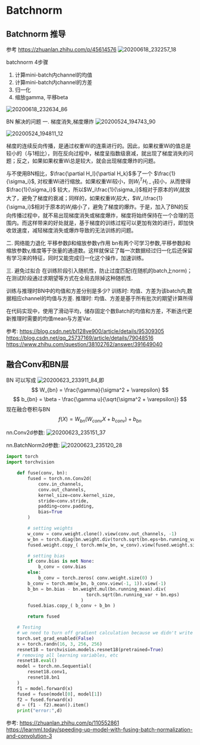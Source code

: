 # Batchnorm
## Batchnorm 推导
参考 https://zhuanlan.zhihu.com/p/45614576
![20200618_232257_18](assets/20200618_232257_18.png)

batchnorm 4步骤
1. 计算mini-batch内channel的均值
2. 计算mini-batch内channel的方差
3. 归一化
4. 缩放gamma, 平移beta

![20200618_232634_86](assets/20200618_232634_86.png)

BN 解决的问题
一. 梯度消失,梯度爆炸
![20200524_194743_90](assets/20200524_194743_90.png)

![20200524_194811_12](assets/20200524_194811_12.png)

梯度的连续反向传播，是通过权重Wi的连乘进行的。因此，如果权重Wi的值总是较小的（与1相比），则在反向过程中，梯度呈指数级衰减，就出现了梯度消失的问题；反之，如果如果权重Wi总是较大，就会出现梯度爆炸的问题。

与不使用BN相比，$\frac{\partial H_l}{\partial H_k}$多了一个 $\frac{1}{\sigma_i}$, 对权重Wi进行缩放。如果权重Wi较小，则$W_l^TH_{l-1}$较小，从而使得 $\frac{1}{\sigma_i}$ 较大，所以$W_i\frac{1}{\sigma_i}$相对于原本的$W_i$就放大了，避免了梯度的衰减；同样的，如果权重$W_i$较大，$W_i\frac{1}{\sigma_i}$相对于原本的$W_i$缩小了，避免了梯度的爆炸。于是，加入了BN的反向传播过程中，就不易出现梯度消失或梯度爆炸，梯度将始终保持在一个合理的范围内。而这样带来的好处就是，基于梯度的训练过程可以更加有效的进行，即加快收敛速度，减轻梯度消失或爆炸导致的无法训练的问题。

二. 网络能力退化
平移参数β和缩放参数γ作用
bn有两个可学习参数,平移参数β和缩放参数γ,维度等于张量的通道数。这样就保证了每一次数据经过归一化后还保留有学习来的特征，同时又能完成归一化这个操作，加速训练。

三. 避免过拟合
在训练阶段引入随机性，防止过度匹配(在随机的batch上norm)；在测试阶段通过求期望等方式在全局去除掉这种随机性.

训练与推理时BN中的均值和方差分别是多少?
训练时: 均值、方差为该batch内,数据相应channel的均值与方差.
推理时: 均值、方差是基于所有批次的期望计算所得

在代码实现中，使用了滑动平均，储存固定个数Batch的均值和方差，不断迭代更新推理时需要的均值mean与方差Var.

参考: https://blog.csdn.net/bl128ve900/article/details/95309305
https://blog.csdn.net/qq_25737169/article/details/79048516
https://www.zhihu.com/question/38102762/answer/391649040

## 融合Conv和BN层
BN 可以写成
![20200623_233911_84](assets/20200623_233911_84.png),即
$$ W_{bn} = \frac{\gamma}{\sigma^2 + \varepsilon} $$
$$ b_{bn} = \beta - \frac{\gamma u}{\sqrt{\sigma^2 + \varepsilon}} $$
现在融合卷积与BN
$$ f(X) = W_{bn}(W_{conv}X + b_{conv}) + b_{bn} $$

nn.Conv2d参数:
![20200623_235151_37](assets/20200623_235151_37.png)

nn.BatchNorm2d参数:
![20200623_235120_28](assets/20200623_235120_28.png)

```python
import torch
import torchvision

    def fuse(conv, bn):
        fused = torch.nn.Conv2d(
            conv.in_channels,
            conv.out_channels,
            kernel_size=conv.kernel_size,
            stride=conv.stride,
            padding=conv.padding,
            bias=True
        )

        # setting weights
        w_conv = conv.weight.clone().view(conv.out_channels, -1)
        w_bn = torch.diag(bn.weight.div(torch.sqrt(bn.eps+bn.running_var)))
        fused.weight.copy_( torch.mm(w_bn, w_conv).view(fused.weight.size()) )

        # setting bias
        if conv.bias is not None:
            b_conv = conv.bias
        else:
            b_conv = torch.zeros( conv.weight.size(0) )
        b_conv = torch.mm(w_bn, b_conv.view(-1, 1)).view(-1)
        b_bn = bn.bias - bn.weight.mul(bn.running_mean).div(
                              torch.sqrt(bn.running_var + bn.eps)
                            )
        fused.bias.copy_( b_conv + b_bn )

        return fused

    # Testing
    # we need to turn off gradient calculation because we didn't write it
    torch.set_grad_enabled(False)
    x = torch.randn(16, 3, 256, 256)
    resnet18 = torchvision.models.resnet18(pretrained=True)
    # removing all learning variables, etc
    resnet18.eval()
    model = torch.nn.Sequential(
        resnet18.conv1,
        resnet18.bn1
    )
    f1 = model.forward(x)
    fused = fuse(model[0], model[1])
    f2 = fused.forward(x)
    d = (f1 - f2).mean().item()
    print("error:",d)
```
参考: https://zhuanlan.zhihu.com/p/110552861
https://learnml.today/speeding-up-model-with-fusing-batch-normalization-and-convolution-3
